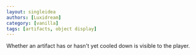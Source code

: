 ```yaml
---
layout: singleidea
authors: [Luxidream]
category: [vanilla]
tags: [artifacts, object display]
---
```

Whether an artifact has or hasn't yet cooled down is visible to the player.
